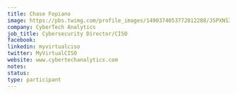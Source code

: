 ```yaml
---
title: Chase Fopiano
image: https://pbs.twimg.com/profile_images/1490374053772812288/JSPXNS3j_400x400.jpg
company: CyberTech Analytics 
job_title: Cybersecurity Director/CISO
facebook:
linkedin: myvirtualciso
twitter: MyVirtualCISO
website: www.cybertechanalytics.com
notes:
status: 
type: participant
---
```

